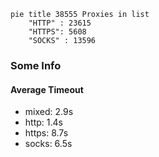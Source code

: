 
```mermaid
pie title 38555 Proxies in list
    "HTTP" : 23615
    "HTTPS": 5608
    "SOCKS" : 13596
```

### Some Info
#### Average Timeout

- mixed: 2.9s
- http: 1.4s
- https: 8.7s
- socks: 6.5s